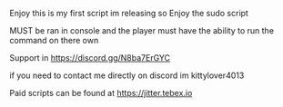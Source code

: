 Enjoy this is my first script im releasing so Enjoy the sudo script

MUST be ran in console and the player must have the ability to run the command on there own 

Support in https://discord.gg/N8ba7ErGYC

if you need to contact me directly on discord im kittylover4013

Paid scripts can be found at https://jitter.tebex.io
